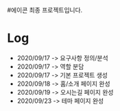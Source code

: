 #에이콘 최종 프로젝트입니다.

# Log
* 2020/09/17 -> 요구사항 정의/분석
* 2020/09/17 -> 역할 분담
* 2020/09/17 -> 기본 프로젝트 생성
* 2020/09/18 -> 홈/소개 페이지 완성
* 2020/09/19 -> 오시는길 페이지 완성
* 2020/09/23 -> 테마 페이지 완성
